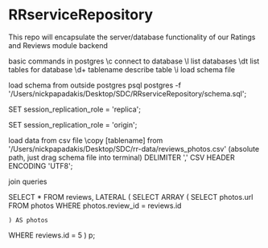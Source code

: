 # RRserviceRepository
This repo will encapsulate the server/database functionality of our Ratings and Reviews module backend

basic commands in postgres
\c connect to database
\l list databases
\dt list tables for database
\d+ tablename describe table
\i load schema file

load schema from outside postgres
psql postgres -f '/Users/nickpapadakis/Desktop/SDC/RRserviceRepository/schema.sql';


SET session_replication_role = 'replica';

SET session_replication_role = 'origin';

load data from csv file
\copy [tablename] from '/Users/nickpapadakis/Desktop/SDC/rr-data/reviews_photos.csv' (absolute path, just drag schema file into terminal) DELIMITER ',' CSV HEADER ENCODING 'UTF8';

join queries

  SELECT *
FROM reviews, LATERAL (
  SELECT ARRAY (
    SELECT photos.url
    FROM photos
    WHERE photos.review_id = reviews.id

    ) AS photos
WHERE reviews.id = 5
  ) p;

